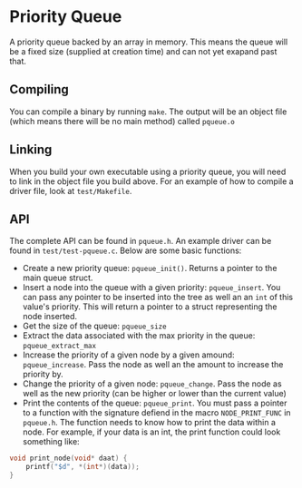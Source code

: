 # Priority Queue

A priority queue backed by an array in memory. This means the queue will be a fixed size (supplied at creation time) and can not yet exapand past that.

## Compiling
You can compile a binary by running `make`. The output will be an object file (which means there will be no main method) called `pqueue.o`

## Linking
When you build your own executable using a priority queue, you will need to link in the object file you build above. For an example of how to compile a driver file, look at `test/Makefile`.

## API
The complete API can be found in `pqueue.h`. An example driver can be found in `test/test-pqueue.c`. Below are some basic functions:

 - Create a new priority queue: `pqueue_init()`. Returns a pointer to the main queue struct.
 - Insert a node into the queue with a given priority: `pqueue_insert`. You can pass any pointer to be inserted into the tree as well an an `int` of this value's priority. This will return a pointer to a struct representing the node inserted.
 - Get the size of the queue: `pqueue_size`
 - Extract the data associated with the max priority in the queue: `pqueue_extract_max`
 - Increase the priority of a given node by a given amound: `pqueue_increase`. Pass the node as well an the amount to increase the priority by.
 - Change the priority of a given node: `pqueue_change`. Pass the node as well as the new priority (can be higher or lower than the current value)
 - Print the contents of the queue: `pqueue_print`. You must pass a pointer to a function with the signature defiend in the macro `NODE_PRINT_FUNC` in `pqueue.h`. The function needs to know how to print the data within a node.
  For example, if your data is an int, the print function could look something like:
```c
void print_node(void* daat) {
    printf("$d", *(int*)(data));
} 
```

